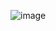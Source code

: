 ![image](https://user-images.githubusercontent.com/72396348/188265138-fa2c6b3e-080a-40e9-b66d-ea70ce22b3a5.png)
